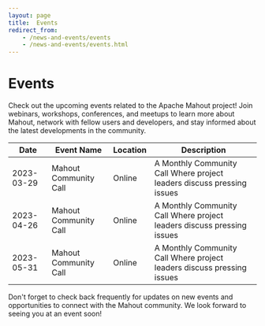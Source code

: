 ```yaml
---
layout: page
title:  Events
redirect_from:
    - /news-and-events/events
    - /news-and-events/events.html
---
```


# Events

Check out the upcoming events related to the Apache Mahout project! Join webinars, workshops, conferences, and meetups to learn more about Mahout, network with fellow users and developers, and stay informed about the latest developments in the community.

| Date       | Event Name                  | Location        | Description                                                            |
|------------|-----------------------------|-----------------|------------------------------------------------------------------------|
| 2023-03-29 | Mahout Community Call       | Online          | A Monthly Community Call Where project leaders discuss pressing issues |
| 2023-04-26 | Mahout Community Call       | Online          | A Monthly Community Call Where project leaders discuss pressing issues |
| 2023-05-31 | Mahout Community Call       | Online          | A Monthly Community Call Where project leaders discuss pressing issues |

Don't forget to check back frequently for updates on new events and opportunities to connect with the Mahout community. We look forward to seeing you at an event soon!



